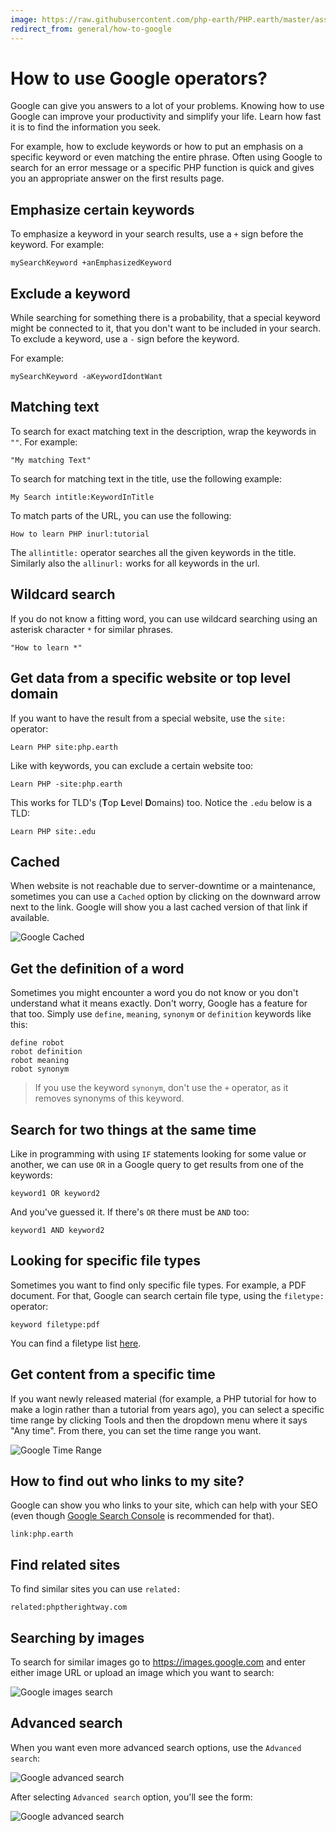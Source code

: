 ```yaml
---
image: https://raw.githubusercontent.com/php-earth/PHP.earth/master/assets/images/general/google-time.png
redirect_from: general/how-to-google
---
```


# How to use Google operators?

Google can give you answers to a lot of your problems. Knowing how to use Google
can improve your productivity and simplify your life. Learn how fast it is to
find the information you seek.

For example, how to exclude keywords or how to put an emphasis on a specific
keyword or even matching the entire phrase. Often using Google to search for an
error message or a specific PHP function is quick and gives you an appropriate
answer on the first results page.

## Emphasize certain keywords

To emphasize a keyword in your search results, use a `+` sign before the keyword.
For example:

```
mySearchKeyword +anEmphasizedKeyword
```

## Exclude a keyword

While searching for something there is a probability, that a special keyword
might be connected to it, that you don't want to be included in your search. To
exclude a keyword, use a `-` sign before the keyword.

For example:

```text
mySearchKeyword -aKeywordIdontWant
```

## Matching text

To search for exact matching text in the description, wrap the keywords in `""`.
For example:

```
"My matching Text"
```

To search for matching text in the title, use the following example:

```
My Search intitle:KeywordInTitle
```

To match parts of the URL, you can use the following:

```
How to learn PHP inurl:tutorial
```

The `allintitle:` operator searches all the given keywords in the title. Similarly
also the `allinurl:` works for all keywords in the url.

## Wildcard search

If you do not know a fitting word, you can use wildcard searching using an
asterisk character `*` for similar phrases.

```
"How to learn *"
```

## Get data from a specific website or top level domain

If you want to have the result from a special website, use the `site:` operator:

```
Learn PHP site:php.earth
```

Like with keywords, you can exclude a certain website too:

```
Learn PHP -site:php.earth
```

This works for TLD's (**T**op **L**evel **D**omains) too. Notice the `.edu`
below is a TLD:

```
Learn PHP site:.edu
```

## Cached

When website is not reachable due to server-downtime or a maintenance, sometimes
you can use a `Cached` option by clicking on the downward arrow next to the link.
Google will show you a last cached version of that link if available.

![Google Cached](https://raw.githubusercontent.com/php-earth/PHP.earth/master/assets/images/faq/misc/google-cached.png "Google Cached")

## Get the definition of a word

Sometimes you might encounter a word you do not know or you don't understand
what it means exactly. Don't worry, Google has a feature for that too. Simply
use `define`, `meaning`, `synonym` or `definition` keywords like this:

```
define robot
robot definition
robot meaning
robot synonym
```

> If you use the keyword `synonym`, don't use the `+` operator, as it removes
> synonyms of this keyword.

## Search for two things at the same time

Like in programming with using `IF` statements looking for some value or another,
we can use `OR` in a Google query to get results from one of the keywords:

```
keyword1 OR keyword2
```

And you've guessed it. If there's `OR` there must be `AND` too:

```
keyword1 AND keyword2
```

## Looking for specific file types

Sometimes you want to find only specific file types. For example, a PDF document.
For that, Google can search certain file type, using the `filetype:` operator:

```
keyword filetype:pdf
```

You can find a filetype list [here](https://en.wikipedia.org/wiki/List_of_file_formats).

## Get content from a specific time

If you want newly released material (for example, a PHP tutorial for how to make
a login rather than a tutorial from years ago), you can select a specific time
range by clicking Tools and then the dropdown menu where it says "Any time".
From there, you can set the time range you want.

![Google Time Range](https://raw.githubusercontent.com/php-earth/PHP.earth/master/assets/images/general/google-time.png "Google Time Range")

## How to find out who links to my site?

Google can show you who links to your site, which can help with your SEO (even
though [Google Search Console](https://www.google.com/webmasters/tools/home) is
recommended for that).

```
link:php.earth
```

## Find related sites

To find similar sites you can use `related:`

```text
related:phptherightway.com
```

## Searching by images

To search for similar images go to https://images.google.com and enter either
image URL or upload an image which you want to search:

![Google images search](https://raw.githubusercontent.com/php-earth/PHP.earth/master/assets/images/faq/misc/google-images.png "Google Images Search")

## Advanced search

When you want even more advanced search options, use the `Advanced search`:

![Google advanced search](https://raw.githubusercontent.com/php-earth/PHP.earth/master/assets/images/faq/misc/google-advanced.png "Google advanced search")

After selecting `Advanced search` option, you'll see the form:

![Google advanced search](https://raw.githubusercontent.com/php-earth/PHP.earth/master/assets/images/faq/misc/google-advanced-2.png "Google advanced search")
